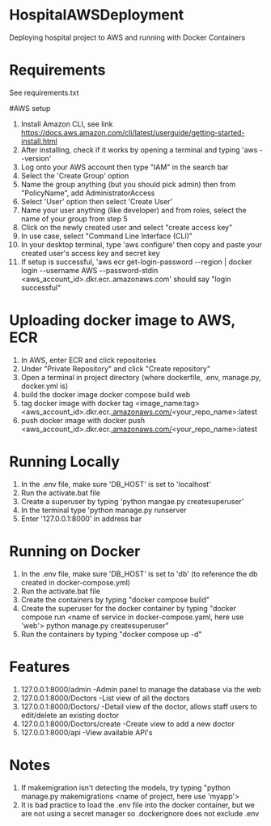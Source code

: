 # HospitalAWSDeployment
Deploying hospital project to AWS and running with Docker Containers

# Requirements
See requirements.txt

#AWS setup
1) Install Amazon CLI, see link https://docs.aws.amazon.com/cli/latest/userguide/getting-started-install.html
2) After installing, check if it works by opening a terminal and typing 'aws --version'
3) Log onto your AWS account then type "IAM" in the search bar
4) Select the 'Create Group' option
5) Name the group anything (but you should pick admin) then from "PolicyName", add AdministratorAccess
6) Select 'User' option then select 'Create User'
7) Name your user anything (like developer) and from roles, select the name of your group from step 5
8) Click on the newly created user and select "create access key"
9) In use case, select "Command Line Interface (CLI)"
10) In your desktop terminal, type 'aws configure' then copy and paste your created user's access key and secret key
11) If setup is successful, 'aws ecr get-login-password --region <region> | docker login --username AWS --password-stdin <aws_account_id>.dkr.ecr.<region>.amazonaws.com' should say "login successful"

# Uploading docker image to AWS, ECR
1) In AWS, enter ECR and click repositories
2) Under "Private Repository" and click "Create repository"
3) Open a terminal in project directory (where dockerfile, .env, manage.py, docker.yml is)
4) build the docker image
   docker compose build web
6) tag docker image with
   docker tag <image_name:tag> <aws_account_id>.dkr.ecr.<region>[.amazonaws.com/](https://.amazonaws.com/)<your_repo_name>:latest
7) push docker image with
   docker push <aws_account_id>.dkr.ecr.<region>[.amazonaws.com/](https://.amazonaws.com/)<your_repo_name>:latest

# Running Locally
1) In the .env file, make sure 'DB_HOST' is set to 'localhost'
2) Run the activate.bat file
3) Create a superuser by typing 'python mangae.py createsuperuser'
4) In the terminal type 'python manage.py runserver
5) Enter '127.0.0.1:8000' in address bar

# Running on Docker
1) In the .env file, make sure 'DB_HOST' is set to 'db' (to reference the db created in docker-compose.yml)
2) Run the activate.bat file
3) Create the containers by typing "docker compose build"
4) Create the superuser for the docker container by typing "docker compose run <name of service in docker-compose.yaml, here use 'web'> python manage.py createsuperuser"
5) Run the containers by typing "docker compose up -d"

# Features
1) 127.0.0.1:8000/admin           -Admin panel to manage the database via the web
2) 127.0.0.1:8000/Doctors         -List view of all the doctors
3) 127.0.0.1:8000/Doctors/<pk>    -Detail view of the doctor, allows staff users to edit/delete an existing doctor
4) 127.0.0.1:8000/Doctors/create  -Create view to add a new doctor
5) 127.0.0.1:8000/api             -View available API's 

# Notes
1) If makemigration isn't detecting the models, try typing "python manage.py makemigrations <name of project, here use 'myapp'>
2) It is bad practice to load the .env file into the docker container, but we are not using a secret manager so .dockerignore does not exclude .env
